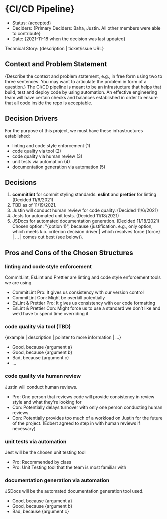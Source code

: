 # {CI/CD Pipeline}

* Status: {accepted} <!-- optional -->
* Deciders: {Primary Deciders: Baha, Justin. All other members were able to contribute} 
* Date: {2021-11-18 when the decision was last updated} <!-- optional -->

Technical Story: {description | ticket/issue URL} <!-- optional -->

## Context and Problem Statement

{Describe the context and problem statement, e.g., in free form using two to three sentences. You may want to articulate the problem in form of a question.}
The CI/CD pipeline is meant to be an infrastucture that helps that build, test and deploy code by using automation. An effective engineering team will have certain checks and balances established in order to ensure that all code inside the repo is acceptable. 
 

## Decision Drivers 
For the purpose of this project, we must have these infrastructures established: 
* linting and code style enforcement (1)
* code quality via tool (2)
* code quality via human review (3)
* unit tests via automation (4)
* documentation generation via automation (5)

## Decisions

1. **commitlint** for commit styling standards. **eslint** and **prettier** for linting (Decided 11/6/2021)
2. TBD as of 11/19/2021.
3. Justin will conduct human review for code quality. (Decided 11/6/2021)
4. Jests for automated unit tests. (Decided 11/18/2021)
5. JSDocs for automated documentation generation. (Decided 11/18/2021)
Chosen option: "{option 1}", because {justification. e.g., only option, which meets k.o. criterion decision driver | which resolves force {force} | … | comes out best (see below)}.

## Pros and Cons of the Chosen Structures <!-- optional -->

### linting and code style enforcement

CommitLint, EsLint and Prettier are linting and code style enforcement tools we are using. 

* CommitLint Pro: It gives us consistency with our version control
* CommitLint Con: Might be overkill potentially 
* EsLint & Prettier Pro: It gives us consistency with our code formatting
* EsLint & Prettier Con: Might force us to use a standard we don’t like and we’d have to spend time overriding it

### code quality via tool (TBD)

{example | description | pointer to more information | …} <!-- optional -->

* Good, because {argument a}
* Good, because {argument b}
* Bad, because {argument c}
* … <!-- numbers of pros and cons can vary -->

### code quality via human review

Justin will conduct human reviews. 

* Pro: One person that reviews code will provide consistency in review style and what they're looking for
* Con: Potentially delays turnover with only one person conducting human reviews. 
* Con: Potentially provides too much of a workload on Justin for the future of the project. (Edbert agreed to step in with human reviews if necessary)


### unit tests via automation

Jest will be the chosen unit testing tool 

* Pro: Recommended by class 
* Pro: Unit Testing tool that the team is most familiar with 


### documentation generation via automation

JSDocs will be the automated documentation generation tool used. 

* Good, because {argument a}
* Good, because {argument b}
* Bad, because {argument c}
